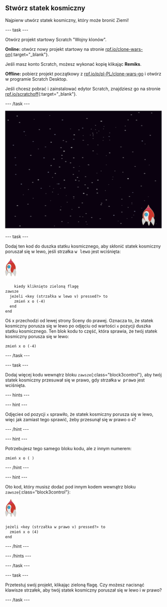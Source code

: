 ## Stwórz statek kosmiczny

Najpierw utwórz statek kosmiczny, który może bronić Ziemi!

--- task ---

Otwórz projekt startowy Scratch "Wojny klonów".

**Online:** otwórz nowy projekt startowy na stronie [rpf.io/clone-wars-on](http://rpf.io/clone-wars-on){:target="_blank"}.

Jeśli masz konto Scratch, możesz wykonać kopię klikając **Remiks**.

**Offline:** pobierz projekt początkowy z [rpf.io/p/pl-PL/clone-wars-go](http://rpf.io/p/pl-PL/clone-wars-go) i otwórz w programie Scratch Desktop.

Jeśli chcesz pobrać i zainstalować edytor Scratch, znajdziesz go na stronie [rpf.io/scratchoff](https://rpf.io/scratchoff){:target="_blank"}.

--- /task ---

![startowy projekt](images/starter-project.png)

--- task ---

Dodaj ten kod do duszka statku kosmicznego, aby skłonić statek kosmiczny poruszał się w lewo, jeśli strzałka <kbd>w lewo</kbd> jest wciśnięta:

![duszek rakiety](images/rocket-sprite.png)

```blocks3
    kiedy kliknięto zieloną flagę
zawsze 
  jeżeli <key (strzałka w lewo v) pressed?> to 
    zmień x o (-4)
  end
end
```

Oś x przechodzi od lewej strony Sceny do prawej. Oznacza to, że statek kosmiczny porusza się w lewo po odjęciu od wartości `x` pozycji duszka statku kosmicznego. Ten blok kodu to część, która sprawia, że twój statek kosmiczny porusza się w lewo:

```blocks3
zmień x o (-4)
```

--- /task ---

--- task ---

Dodaj więcej kodu wewnątrz bloku `zawsze`{:class="block3control"}, aby twój statek kosmiczny przesuwał się w prawo, gdy strzałka <kbd>w prawo</kbd> jest wciśnięta.

--- hints ---


--- hint ---

Odjęcie`4` od pozycji `x` sprawiło, że statek kosmiczny porusza się w lewo, więc jak zamiast tego sprawić, żeby przesunął się w prawo o `4`?

--- /hint ---

--- hint ---

Potrzebujesz tego samego bloku kodu, ale z innym numerem:

```blocks3
zmień x o ( )
```

--- /hint ---

--- hint ---

Oto kod, który musisz dodać pod innym kodem wewnątrz bloku `zawsze`{:class="block3control"}:

![duszek rakiety](images/rocket-sprite.png)

```blocks3
jeżeli <key (strzałka w prawo v) pressed?> to 
  zmień x o (4)
end
```

--- /hint ---

--- /hints ---

--- /task ---

--- task ---

Przetestuj swój projekt, klikając zieloną flagę. Czy możesz nacisnąć klawisze strzałek, aby twój statek kosmiczny poruszał się w lewo i w prawo?

--- /task ---